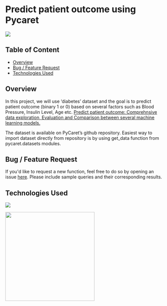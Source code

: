 # Predict patient outcome using Pycaret

![](https://www.xenonstack.com/images/usecase/12/healthcare-analytics-platform-xenonstack.png)

## Table of Content
  * [Overview](#overview)
  * [Bug / Feature Request](#bug---feature-request)
  * [Technologies Used](#technologies-used)

## Overview
In this project, we will use ‘diabetes’ dataset and the goal is to predict patient outcome (binary 1 or 0) based on several factors such as Blood Pressure, Insulin Level, Age etc. 
[Predict patient outcome: Comprehnsive data exploration, Evaluation and Comparison between several machine learning models.](https://github.com/kh-bilal/Data-Science-Portfolio/blob/main/Predict_patient_outcome_using_Pycaret/Predict%20patient%20outcome%20using%20Pycaret.ipynb)

The dataset is available on PyCaret’s github repository. Easiest way to import dataset directly from repository is by using get_data function from pycaret.datasets modules.

## Bug / Feature Request

If you'd like to request a new function, feel free to do so by opening an issue [here](https://github.com/kh-bilal/Data-Science-Portfolio/issues/new). Please include sample queries and their corresponding results.

## Technologies Used

![](https://forthebadge.com/images/badges/made-with-python.svg)

[<img target="_blank" src="https://avatars0.githubusercontent.com/u/58118658?s=400&v=4" width=280>](https://avatars0.githubusercontent.com/u/58118658?s=400&v=4)

